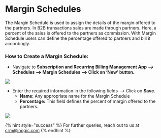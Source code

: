 # Margin Schedules

The Margin Schedule is used to assign the details of the margin offered to the partners. In B2B transactions sales are made through partners. Here, a percent of the sales is offered to the partners as commission. With Margin Schedule users can define the percentage offered to partners and bill it accordingly.

### How to Create a Margin Schedule:

* Navigate to **Subscription and Recurring Billing Management App --> Schedules --> Margin Schedules --> Click on ‘New’ button.**

![](../../.gitbook/assets/Margin\_1.png)

* Enter the required information in the following fields --> Click on **Save.**
  * **Name:** Any appropriate name for the Margin Schedule&#x20;
  * **Percentage:** This field defines the percent of margin offered to the partners.

![](../../.gitbook/assets/Margin\_2.png)

{% hint style="success" %}
For further queries, reach out to us at [crm@inogic.com](mailto:crm@inogic.com)
{% endhint %}

